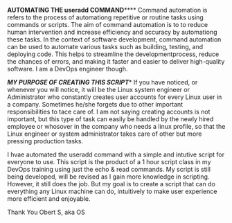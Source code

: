 **********************************************AUTOMATING THE useradd COMMAND**************************************************
Command automation is refers to the process of automationg repetitive or routine tasks using commands or scripts.
The aim of command automation is to to reduce human intervention and increase efficiency and accuracy by
automationg these tasks. In the context of software development, command automation can be used to automate various
tasks such as building, testing, and deploying code. This helps to streamline the developmentprocess, reduce the chances of
errors, and making it faster and easier to deliver high-quality software. I am a DevOps engineer though.

*********************************************MY PURPOSE OF CREATING THIS SCRIPT**********************************************
If you have noticed, or whenever you will notice, it will be the Linux system engineer or Administrator who constantly creates 
user accounts for every Linux user in a company. Sometimes he/she forgets due to other important responsibilities to tace care 
of. I am not saying creating accounts is not important, but this type of task can easily be handled by the newly hired employee or whosover in the company who needs a linux profile, so that the Linux engineer or system administrator takes care of other 
but more pressing production tasks.

I hvae automated the useradd command with a simple and intutive script for everyone to use. This script is the product of a
1 hour script class in my DevOps training using just the echo & read commands. My script is still being developed, will be
revised as I gain more knowledge in scripting. However, it still does the job. But my goal is to create a script that can do
everything any Linux machine can do, intuitively to make user experience more efficient and enjoyable.

Thank You
Obert S, aka OS

